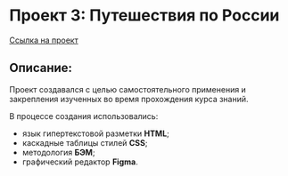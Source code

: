 # Проект 3: Путешествия по России

[Ссылка на проект](https://flaneur4dev.github.io/russian-travel/index.html)

## Описание:
Проект создавался с целью самостоятельного применения и закрепления изученных во время прохождения курса знаний.

В процессе создания использовались:
* язык гипертекстовой разметки __HTML__;
* каскадные таблицы стилей __CSS__;
* методология __БЭМ__;
* графический редактор __Figma__.
